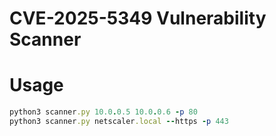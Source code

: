 # CVE-2025-5349 Vulnerability Scanner 


# Usage

```ruby
python3 scanner.py 10.0.0.5 10.0.0.6 -p 80
python3 scanner.py netscaler.local --https -p 443
```
